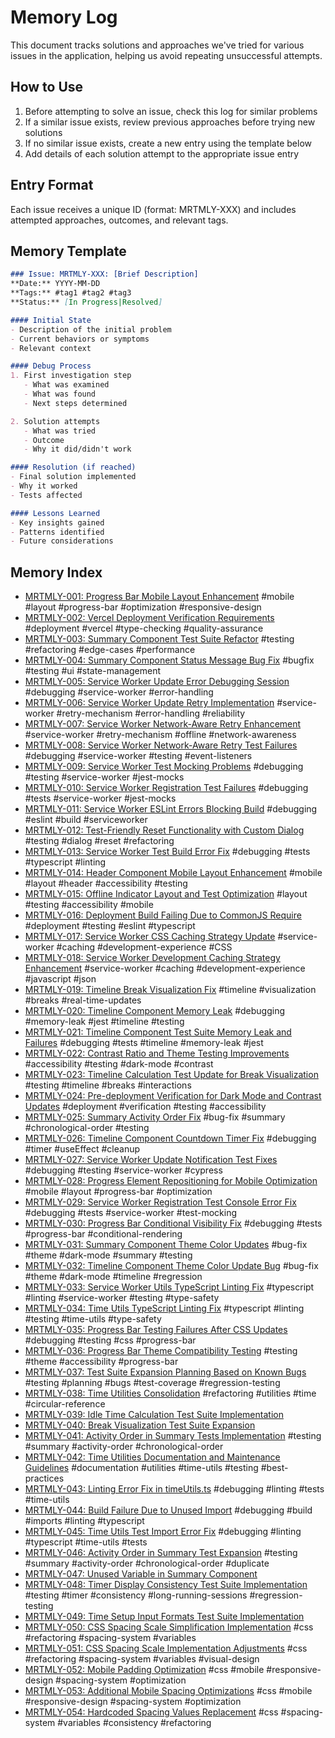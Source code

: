 # Memory Log

This document tracks solutions and approaches we've tried for various issues in the application, helping us avoid repeating unsuccessful attempts.

## How to Use
1. Before attempting to solve an issue, check this log for similar problems
2. If a similar issue exists, review previous approaches before trying new solutions
3. If no similar issue exists, create a new entry using the template below
4. Add details of each solution attempt to the appropriate issue entry

## Entry Format
Each issue receives a unique ID (format: MRTMLY-XXX) and includes attempted approaches, outcomes, and relevant tags.

## Memory Template
```markdown
### Issue: MRTMLY-XXX: [Brief Description]
**Date:** YYYY-MM-DD
**Tags:** #tag1 #tag2 #tag3
**Status:** [In Progress|Resolved]

#### Initial State
- Description of the initial problem
- Current behaviors or symptoms
- Relevant context

#### Debug Process
1. First investigation step
   - What was examined
   - What was found
   - Next steps determined

2. Solution attempts
   - What was tried
   - Outcome
   - Why it did/didn't work

#### Resolution (if reached)
- Final solution implemented
- Why it worked
- Tests affected

#### Lessons Learned
- Key insights gained
- Patterns identified
- Future considerations
```

## Memory Index
- [MRTMLY-001: Progress Bar Mobile Layout Enhancement](./logged_memories/MRTMLY-001-progress-bar-mobile-layout.md) #mobile #layout #progress-bar #optimization #responsive-design
- [MRTMLY-002: Vercel Deployment Verification Requirements](./logged_memories/MRTMLY-002-vercel-deployment-verification.md) #deployment #vercel #type-checking #quality-assurance
- [MRTMLY-003: Summary Component Test Suite Refactor](./logged_memories/MRTMLY-003-summary-test-refactor.md) #testing #refactoring #edge-cases #performance
- [MRTMLY-004: Summary Component Status Message Bug Fix](./logged_memories/MRTMLY-004-summary-status-message-fix.md) #bugfix #testing #ui #state-management
- [MRTMLY-005: Service Worker Update Error Debugging Session](./logged_memories/MRTMLY-005-service-worker-update-error.md) #debugging #service-worker #error-handling
- [MRTMLY-006: Service Worker Update Retry Implementation](./logged_memories/MRTMLY-006-service-worker-retry-mechanism.md) #service-worker #retry-mechanism #error-handling #reliability
- [MRTMLY-007: Service Worker Network-Aware Retry Enhancement](./logged_memories/MRTMLY-007-service-worker-network-aware-retry.md) #service-worker #retry-mechanism #offline #network-awareness
- [MRTMLY-008: Service Worker Network-Aware Retry Test Failures](./logged_memories/MRTMLY-008-service-worker-retry-test-failures.md) #debugging #service-worker #testing #event-listeners
- [MRTMLY-009: Service Worker Test Mocking Problems](./logged_memories/MRTMLY-009-service-worker-test-mocking.md) #debugging #testing #service-worker #jest-mocks
- [MRTMLY-010: Service Worker Registration Test Failures](./logged_memories/MRTMLY-010-service-worker-registration-test-failures.md) #debugging #tests #service-worker #jest-mocks
- [MRTMLY-011: Service Worker ESLint Errors Blocking Build](./logged_memories/MRTMLY-011-service-worker-eslint-errors.md) #debugging #eslint #build #serviceworker
- [MRTMLY-012: Test-Friendly Reset Functionality with Custom Dialog](./logged_memories/MRTMLY-012-test-friendly-reset-functionality.md) #testing #dialog #reset #refactoring
- [MRTMLY-013: Service Worker Test Build Error Fix](./logged_memories/MRTMLY-013-service-worker-test-build-error.md) #debugging #tests #typescript #linting
- [MRTMLY-014: Header Component Mobile Layout Enhancement](./logged_memories/MRTMLY-014-header-mobile-layout.md) #mobile #layout #header #accessibility #testing
- [MRTMLY-015: Offline Indicator Layout and Test Optimization](./logged_memories/MRTMLY-015-offline-indicator-layout.md) #layout #testing #accessibility #mobile
- [MRTMLY-016: Deployment Build Failing Due to CommonJS Require](./logged_memories/MRTMLY-016-deployment-build-commonjs-require.md) #deployment #testing #eslint #typescript
- [MRTMLY-017: Service Worker CSS Caching Strategy Update](./logged_memories/MRTMLY-017-service-worker-css-caching.md) #service-worker #caching #development-experience #CSS
- [MRTMLY-018: Service Worker Development Caching Strategy Enhancement](./logged_memories/MRTMLY-018-service-worker-dev-caching.md) #service-worker #caching #development-experience #javascript #json
- [MRTMLY-019: Timeline Break Visualization Fix](./logged_memories/MRTMLY-019-timeline-break-visualization.md) #timeline #visualization #breaks #real-time-updates
- [MRTMLY-020: Timeline Component Memory Leak](./logged_memories/MRTMLY-020-timeline-memory-leak.md) #debugging #memory-leak #jest #timeline #testing
- [MRTMLY-021: Timeline Component Test Suite Memory Leak and Failures](./logged_memories/MRTMLY-021-timeline-test-suite-memory-leak.md) #debugging #tests #timeline #memory-leak #jest
- [MRTMLY-022: Contrast Ratio and Theme Testing Improvements](./logged_memories/MRTMLY-022-contrast-ratio-theme-testing.md) #accessibility #testing #dark-mode #contrast
- [MRTMLY-023: Timeline Calculation Test Update for Break Visualization](./logged_memories/MRTMLY-023-timeline-calculation-test.md) #testing #timeline #breaks #interactions
- [MRTMLY-024: Pre-deployment Verification for Dark Mode and Contrast Updates](./logged_memories/MRTMLY-024-dark-mode-predeployment.md) #deployment #verification #testing #accessibility
- [MRTMLY-025: Summary Activity Order Fix](./logged_memories/MRTMLY-025-summary-activity-order.md) #bug-fix #summary #chronological-order #testing
- [MRTMLY-026: Timeline Component Countdown Timer Fix](./logged_memories/MRTMLY-026-timeline-countdown-timer.md) #debugging #timer #useEffect #cleanup
- [MRTMLY-027: Service Worker Update Notification Test Fixes](./logged_memories/MRTMLY-027-service-worker-update-notification.md) #debugging #testing #service-worker #cypress
- [MRTMLY-028: Progress Element Repositioning for Mobile Optimization](./logged_memories/MRTMLY-028-progress-element-repositioning.md) #mobile #layout #progress-bar #optimization
- [MRTMLY-029: Service Worker Registration Test Console Error Fix](./logged_memories/MRTMLY-029-service-worker-registration-test.md) #debugging #tests #service-worker #test-mocking
- [MRTMLY-030: Progress Bar Conditional Visibility Fix](./logged_memories/MRTMLY-030-progress-bar-visibility.md) #debugging #tests #progress-bar #conditional-rendering
- [MRTMLY-031: Summary Component Theme Color Updates](./logged_memories/MRTMLY-031-summary-theme-colors.md) #bug-fix #theme #dark-mode #summary #testing
- [MRTMLY-032: Timeline Component Theme Color Update Bug](./logged_memories/MRTMLY-032-timeline-theme-colors.md) #bug-fix #theme #dark-mode #timeline #regression
- [MRTMLY-033: Service Worker Utils TypeScript Linting Fix](./logged_memories/MRTMLY-033-service-worker-typescript-linting.md) #typescript #linting #service-worker #testing #type-safety
- [MRTMLY-034: Time Utils TypeScript Linting Fix](./logged_memories/MRTMLY-034-time-utils-typescript-linting.md) #typescript #linting #testing #time-utils #type-safety
- [MRTMLY-035: Progress Bar Testing Failures After CSS Updates](./logged_memories/MRTMLY-035-progress-bar-testing-failures.md) #debugging #testing #css #progress-bar
- [MRTMLY-036: Progress Bar Theme Compatibility Testing](./logged_memories/MRTMLY-036-progress-bar-theme-testing.md) #testing #theme #accessibility #progress-bar
- [MRTMLY-037: Test Suite Expansion Planning Based on Known Bugs](./logged_memories/MRTMLY-037-test-suite-expansion-planning.md) #testing #planning #bugs #test-coverage #regression-testing
- [MRTMLY-038: Time Utilities Consolidation](./logged_memories/MRTMLY-038-time-utilities-consolidation.md) #refactoring #utilities #time #circular-reference
- [MRTMLY-039: Idle Time Calculation Test Suite Implementation](./logged_memories/MRTMLY-039-idle-time-calculation-testing.md)
- [MRTMLY-040: Break Visualization Test Suite Expansion](./logged_memories/MRTMLY-040-break-visualization-testing.md)
- [MRTMLY-041: Activity Order in Summary Tests Implementation](./logged_memories/MRTMLY-041-activity-order-summary-tests.md) #testing #summary #activity-order #chronological-order
- [MRTMLY-042: Time Utilities Documentation and Maintenance Guidelines](./logged_memories/MRTMLY-042-time-utilities-documentation.md) #documentation #utilities #time-utils #testing #best-practices
- [MRTMLY-043: Linting Error Fix in timeUtils.ts](./logged_memories/MRTMLY-043-timeutils-linting-error-fix.md) #debugging #linting #tests #time-utils
- [MRTMLY-044: Build Failure Due to Unused Import](./logged_memories/MRTMLY-044-build-failure-unused-import.md) #debugging #build #imports #linting #typescript
- [MRTMLY-045: Time Utils Test Import Error Fix](./logged_memories/MRTMLY-045-timeutils-import-error-fix.md) #debugging #linting #typescript #time-utils #tests
- [MRTMLY-046: Activity Order in Summary Test Expansion](./logged_memories/MRTMLY-046-activity-order-test-expansion.md) #testing #summary #activity-order #chronological-order #duplicate
- [MRTMLY-047: Unused Variable in Summary Component](./logged_memories/MRTMLY-047-unused-variable-summary-component.md)
- [MRTMLY-048: Timer Display Consistency Test Suite Implementation](./logged_memories/MRTMLY-048-timer-display-consistency-tests.md) #testing #timer #consistency #long-running-sessions #regression-testing
- [MRTMLY-049: Time Setup Input Formats Test Suite Implementation](./logged_memories/MRTMLY-049-time-setup-input-formats-tests.md)
- [MRTMLY-050: CSS Spacing Scale Simplification Implementation](./logged_memories/MRTMLY-050-css-spacing-scale-simplification.md) #css #refactoring #spacing-system #variables
- [MRTMLY-051: CSS Spacing Scale Implementation Adjustments](./logged_memories/MRTMLY-051-css-spacing-implementation-adjustments.md) #css #refactoring #spacing-system #variables #visual-design
- [MRTMLY-052: Mobile Padding Optimization](./logged_memories/MRTMLY-052-mobile-padding-optimization.md) #css #mobile #responsive-design #spacing-system #optimization
- [MRTMLY-053: Additional Mobile Spacing Optimizations](./logged_memories/MRTMLY-053-additional-mobile-spacing-optimizations.md) #css #mobile #responsive-design #spacing-system #optimization
- [MRTMLY-054: Hardcoded Spacing Values Replacement](./logged_memories/MRTMLY-054-hardcoded-spacing-values-replacement.md) #css #spacing-system #variables #consistency #refactoring